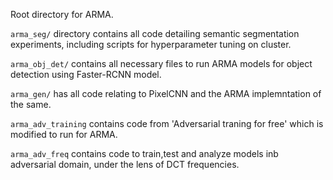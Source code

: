 Root directory for ARMA.

```arma_seg/``` directory contains all code detailing semantic segmentation experiments, including scripts for hyperparameter tuning on cluster.

```arma_obj_det/``` contains all necessary files to run ARMA models for object detection using Faster-RCNN model.

```arma_gen/``` has all code relating to PixelCNN and the ARMA implemntation of the same.

```arma_adv_training``` contains code from 'Adversarial traning for free' which is modified to run for ARMA. 

```arma_adv_freq``` contains code to train,test and analyze models inb adversarial domain, under the lens of DCT frequencies. 

